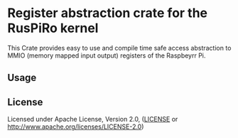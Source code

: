 # Register abstraction crate for the RusPiRo kernel

This Crate provides easy to use and compile time safe access abstraction to MMIO (memory mapped input output) registers of the Raspbeyrr Pi.

## Usage


## License
Licensed under Apache License, Version 2.0, ([LICENSE](LICENSE) or http://www.apache.org/licenses/LICENSE-2.0)